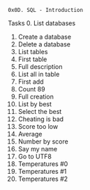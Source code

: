 	0x0D. SQL - Introduction
Tasks
0. List databases
1. Create a database
2. Delete a database
3. List tables
4. First table
5. Full description
6. List all in table
7. First add
8. Count 89
9. Full creation
10. List by best
11. Select the best
12. Cheating is bad
13. Score too low
14. Average
15. Number by score
16. Say my name
17. Go to UTF8
18. Temperatures #0
19. Temperatures #1
20. Temperatures #2
